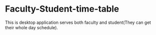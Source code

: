 # Faculty-Student-time-table
This is desktop application serves both faculty and student(They can get their whole day schedule).
